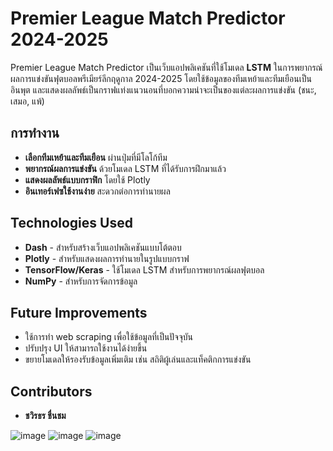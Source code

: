 # Premier League Match Predictor 2024-2025

Premier League Match Predictor เป็นเว็บแอปพลิเคชันที่ใช้โมเดล **LSTM** ในการพยากรณ์ผลการแข่งขันฟุตบอลพรีเมียร์ลีกฤดูกาล 2024-2025 โดยใช้ข้อมูลของทีมเหย้าและทีมเยือนเป็นอินพุต และแสดงผลลัพธ์เป็นกราฟแท่งแนวนอนที่บอกความน่าจะเป็นของแต่ละผลการแข่งขัน (ชนะ, เสมอ, แพ้)

## การทำงาน
- **เลือกทีมเหย้าและทีมเยือน** ผ่านปุ่มที่มีโลโก้ทีม
- **พยากรณ์ผลการแข่งขัน** ด้วยโมเดล LSTM ที่ได้รับการฝึกมาแล้ว
- **แสดงผลลัพธ์แบบกราฟิก** โดยใช้ Plotly
- **อินเทอร์เฟซใช้งานง่าย** สะดวกต่อการทำนายผล

## Technologies Used
- **Dash** - สำหรับสร้างเว็บแอปพลิเคชันแบบโต้ตอบ
- **Plotly** - สำหรับแสดงผลการทำนายในรูปแบบกราฟ
- **TensorFlow/Keras** - ใช้โมเดล LSTM สำหรับการพยากรณ์ผลฟุตบอล
- **NumPy** - สำหรับการจัดการข้อมูล

## Future Improvements
- ใช้การทำ web scraping เพื่อใช้ข้อมูลที่เป็นปัจจุบัน
- ปรับปรุง UI ให้สามารถใช้งานได้ง่ายขึ้น
- ขยายโมเดลให้รองรับข้อมูลเพิ่มเติม เช่น สถิติผู้เล่นและแท็คติกการแข่งขัน

## Contributors
- **ชวิรธร ชื่นชม**

![image](https://github.com/user-attachments/assets/b05de0d0-3a8b-414f-b5dc-8ab2772f2ca8)
![image](https://github.com/user-attachments/assets/11056bc3-33c2-46d5-bb02-3c6cda645f5b)
![image](https://github.com/user-attachments/assets/58b007ad-6a7e-45c8-a776-4bb7b1beb9e1)
